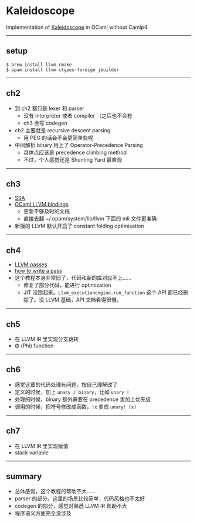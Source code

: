 # Kaleidoscope

Implementation of [Kaleidoscope](http://llvm.org/docs/tutorial/OCamlLangImpl1.html) in OCaml without Camlp4.

---

## setup

```
$ brew install llvm cmake
$ opam install llvm ctypes-foreign jbuilder
```

---

## ch2

- 到 ch2 都只是 lexer 和 parser
    - 没有 interpreter 或者 compiler （之后也不会有
    - ch3 会写 codegen
- ch2 主要就是 recursive descent parsing
    - 用 PEG 的话会不会更简单些呢
- 中间解析 binary 用上了 Operator-Precedence Parsing
    - 具体点应该是 precedence climbing method
    - 不过，个人感觉还是 Shunting Yard 最直观

---

## ch3

- [SSA](https://en.wikipedia.org/wiki/Static_single_assignment_form)
- [OCaml LLVM bindings](https://llvm.moe/)
    - 更新不够及时的文档
    - 直接去翻 ~/.opam/system/lib/llvm 下面的 mli 文件更准确
- 新版的 LLVM 默认开启了 constant folding optimisation

---

## ch4

- [LLVM passes](http://llvm.org/docs/Passes.html)
- [how to write a pass](http://llvm.org/docs/WritingAnLLVMPass.html)
- 这个教程本身非常旧了，代码和新的库对应不上……
    - 修复了部分代码，能进行 optimization
    - JIT 没跑起来。`Llvm_executionengine.run_function` 这个 API 都已经删除了。没 LLVM 基础，API 文档看得很懵。

---

## ch5

- 在 LLVM IR 里实现分支跳转
- Φ (Phi) function

---

## ch6

- 感觉这章的代码处理有问题，按自己理解改了
- 定义的时候，加上 `unary / binary`，比如 `unary !`
- 处理的时候，binary 额外需要在 precedence 里加上优先级
- 调用的时候，把符号修改成函数，`!x` 变成 `unary! (x)`

---

## ch7

- 在 LLVM IR 里实现赋值
- stack variable

---

## summary

- 总体感觉，这个教程的帮助不大……
- parser 的部分，这里的场景比较简单，代码风格也不太好
- codegen 的部分，感觉对熟悉 LLVM IR 帮助不大
- 程序语义方面完全没涉及
